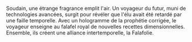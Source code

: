 






Soudain, une étrange fragrance emplit l'air. Un voyageur du futur, muni de technologies avancées, surgit pour révéler que l'élu avait été retardé par une faille temporelle. Avec un hologramme de la prophétie corrigée, le voyageur enseigne au falafel royal de nouvelles recettes dimensionnelles. Ensemble, ils créent une alliance intertemporelle, la Falafolie.